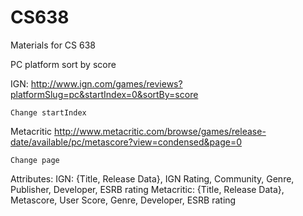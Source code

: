 # CS638
Materials for CS 638

PC platform sort by score

IGN:
	http://www.ign.com/games/reviews?platformSlug=pc&startIndex=0&sortBy=score

	Change startIndex

Metacritic
	http://www.metacritic.com/browse/games/release-date/available/pc/metascore?view=condensed&page=0

	Change page

Attributes:
	IGN: {Title, Release Data}, IGN Rating, Community, Genre, Publisher, Developer, ESRB rating
	Metacritic: {Title, Release Data}, Metascore, User Score, Genre, Developer, ESRB rating
